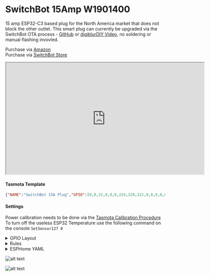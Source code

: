 # SwitchBot 15Amp W1901400 

15 amp ESP32-C3 based plug for the North America market that does not block the other outlet.  This smart plug can currently be upgraded via the SwitchBot OTA process - [GitHub](https://github.com/kendallgoto/switchbota) or [digiblurDIY Video](https://youtu.be/iTexFQ0Th0I), no soldering or manual flashing invovled.  

Purchase via [Amazon](https://amzn.to/3MzVSSR)  
Purchase via [SwitchBot Store](https://switchbot.vip/3avyiJe)

<iframe allowfullscreen height="353" src="https://www.youtube.com/embed/iTexFQ0Th0I" width="625" youtube-src-=""></iframe>  

#### Tasmota Template
```json
{"NAME":"SwitchBot 15A Plug","GPIO":[0,0,32,0,0,0,224,320,321,0,0,0,0,0,0,0,0,0,2720,2656,2624,0],"FLAG":0,"BASE":1}
```

#### Settings   
Power calibration needs to be done via the [Tasmota Calibration Procedure](https://tasmota.github.io/docs/Power-Monitoring-Calibration/#calibration-procedure)  
To turn off the useless ESP32 Temperature use the following command on the console `SetSensor127 0`

<details><summary>GPIO Layout</summary>     
<p>
| GPIO |    Component | Description |
|------ |-------------|-------------|         
|GPIO02	| Button 1 | Plug ON/OFF Button
|GPIO06	| Relay 1 | Relay
|GPIO07	| Led_i 1 | Inverted LED 1
|GPIO08	| Led_i 2 | Inverted LED 2
|GPIO18	| BL0937 CF | Power Monitoring Pins
|GPIO19	| HLWBL CF1 | Power Monitoring Pins
|GPIO20	| HLWBL SEL_i | Power Monitoring Pins
</p></details>

<details><summary>Rules</summary>     
<p>
None necessary.
</p></details>

<details><summary>ESPHome YAML</summary>     
<p>
```yaml
None added yet.
```
</p></details>

![alt text](/img/devices/switchbot_bulb1.webp "SwitchBot 15Amp W1901400 #1")

![alt text](/img/devices/switchbot_plug1.webp "SwitchBot 15Amp W1901400 #2")